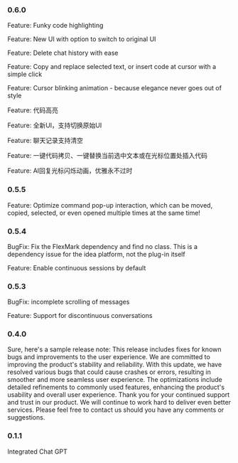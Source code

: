<h3>0.6.0</h3>
<p>Feature: Funky code highlighting</p>
<p>Feature: New UI with option to switch to original UI</p>
<p>Feature: Delete chat history with ease</p>
<p>Feature: Copy and replace selected text, or insert code at cursor with a simple click</p>
<p>Feature: Cursor blinking animation - because elegance never goes out of style</p>

<p>Feature: 代码高亮</p>
<p>Feature: 全新UI，支持切换原始UI</p>
<p>Feature: 聊天记录支持清空</p>
<p>Feature: 一键代码拷贝、一键替换当前选中文本或在光标位置处插入代码</p>
<p>Feature: AI回复光标闪烁动画，优雅永不过时</p>

<h3>0.5.5</h3>
<p>Feature: Optimize command pop-up interaction, which can be moved, copied, selected, or even opened multiple times at the same time!</p>

<h3>0.5.4</h3>
<p>BugFix: Fix the FlexMark dependency and find no class. This is a dependency issue for the idea platform, not the plug-in itself</p>
<p>Feature: Enable continuous sessions by default</p>


<h3>0.5.3</h3>
<p>BugFix: incomplete scrolling of messages</p>
<p>Feature: Support for discontinuous conversations</p>

<h3>0.4.0</h3>
<p>Sure, here's a sample release note:
This release includes fixes for known bugs and improvements to the user experience.
We are committed to improving the product's stability and reliability. With this update, we have resolved various bugs that could cause crashes or errors, resulting in smoother and more seamless user experience. The optimizations include detailed refinements to commonly used features, enhancing the product's usability and overall user experience.
Thank you for your continued support and trust in our product. We will continue to work hard to deliver even better services. Please feel free to contact us should you have any comments or suggestions.</p>

<h3>0.1.1</h3>
<p>Integrated Chat GPT</p>





